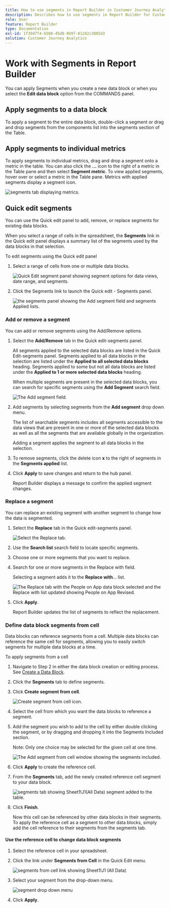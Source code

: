 ```yaml
---
title: How to use segments in Report Builder in Customer Journey Analytics
description: Describes how to use segments in Report Builder for Customer Journey Analytics
role: User
feature: Report Builder
type: Documentation
exl-id: 1f39d7f4-b508-45d8-9b97-81242c3805d3
solution: Customer Journey Analytics
---
```

# Work with Segments in Report Builder

You can apply Segments when you create a new data block or when you select the **Edit data block** option from the COMMANDS panel.

## Apply segments to a data block

To apply a segment to the entire data block, double-click a segment or drag and drop segments from the components list into the segments section of the Table.

## Apply segments to individual metrics

To apply segments to individual metrics, drag and drop a segment onto a metric in the table. You can also click the **...** icon to the right of a metric in the Table pane and then select **Segment metric**. To view applied segments, hover over or select a metric in the Table pane. Metrics with applied segments display a segment icon.

![segments tab displaying metrics.](./assets/filter_by.png)

## Quick edit segments

You can use the Quick edit panel to add, remove, or replace segments for existing data blocks.

When you select a range of cells in the spreadsheet, the **Segments** link in the Quick edit panel displays a summary list of the segments used by the data blocks in that selection.

To edit segments using the Quick edit panel

1. Select a range of cells from one or multiple data blocks.

    ![Quick Edit segment panel showing segment options for data views, date range, and segments.](./assets/select_multiple_dbs.png)

1. Click the Segments link to launch the Quick edit - Segments panel.

    ![the segments panel showing the Add segment field and segments Applied lists.](./assets/quick_edit_filters.png)

### Add or remove a segment

You can add or remove segments using the Add/Remove options.

1. Select the **Add/Remove** tab in the Quick edit-segments panel.

    All segments applied to the selected data blocks are listed in the Quick Edit-segments panel. Segments applied to all data blocks in the selection are listed under the **Applied to all selected data blocks** heading. Segments applied to some but not all data blocks are listed under the **Applied to 1 or more selected data blocks** heading.

    When multiple segments are present in the selected data blocks, you can search for specific segments using the **Add Segment** search field.

    ![The Add segment field.](./assets/add_filter.png)

1. Add segments by selecting segments from the **Add segment** drop down menu.

    The list of searchable segments includes all segments accessible to the data views that are present in one or more of the selected data blocks as well as all the segments that are available globally in the organization.

    Adding a segment applies the segment to all data blocks in the selection.

1. To remove segments, click the delete icon **x** to the right of segments in the **Segments applied** list.

1. Click **Apply** to save changes and return to the hub panel.

    Report Builder displays a message to confirm the applied segment changes.

### Replace a segment

You can replace an existing segment with another segment to change how the data is segmented.

1. Select the **Replace** tab in the Quick edit-segments panel.

    ![Select the Replace tab.](./assets/replace_filter.png)

1. Use the **Search list** search field to locate specific segments.

1. Choose one or more segments that you want to replace.

1. Search for one or more segments in the Replace with field.

    Selecting a segment adds it to the **Replace with**... list.

    ![The Replace tab with the People on App data block selected and the Replace with list updated showing People on App Revised.](./assets/replace_screen_new.png)

1. Click **Apply**.

    Report Builder updates the list of segments to reflect the replacement.

### Define data block segments from cell

Data blocks can reference segments from a cell. Multiple data blocks can reference the same cell for segments, allowing you to easily switch segments for multiple data blocks at a time.

To apply segments from a cell

1. Navigate to Step 2 in either the data block creation or editing process. See [Create a Data Block](./create-a-data-block.md).
1. Click the **Segments** tab to define segments.
1. Click **Create segment from cell**.

    ![Create segment from cell icon.](./assets/create-filter-from-cell.png)

1. Select the cell from which you want the data blocks to reference a segment.
   
1. Add the segment you wish to add to the cell by either double clicking the segment, or by dragging and dropping it into the Segments Included section. 
   
   Note: Only one choice may be selected for the given cell at one time.

    ![The Add segment from cell window showing the segments included.](./assets/select-filters.png)

1. Click **Apply** to create the reference cell.

1. From the **Segments** tab, add the newly created reference cell segment to your data block.

    ![segments tab showing Sheet1!J1(All Data) segment added to the table.](./assets/reference-cell-filter.png)

1. Click **Finish**.

    Now this cell can be referenced by other data blocks in their segments. To apply the reference cell as a segment to other data blocks, simply add the cell reference to their segments from the segments tab. 

#### Use the reference cell to change data block segments

1. Select the reference cell in your spreadsheet.

1. Click the link under **Segments from Cell** in the Quick Edit menu.

    ![segments from cell link showing Sheet1!J1 (All Data)](./assets/filters-from-cell-link.png)

1. Select your segment from the drop-down menu.

    ![segment drop down menu](./assets/filter-drop-down.png)

1. Click **Apply**.
